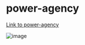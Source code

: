 # power-agency

[Link to power-agency](https://vtnu-dev.github.io/power-agency/)

![image](https://user-images.githubusercontent.com/65651452/190114392-2851e0b4-5e58-411d-96d0-6e55c20b2979.png)
